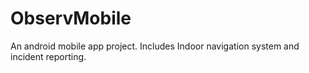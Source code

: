 # ObservMobile

An android mobile app project.
Includes Indoor navigation system and incident reporting.
